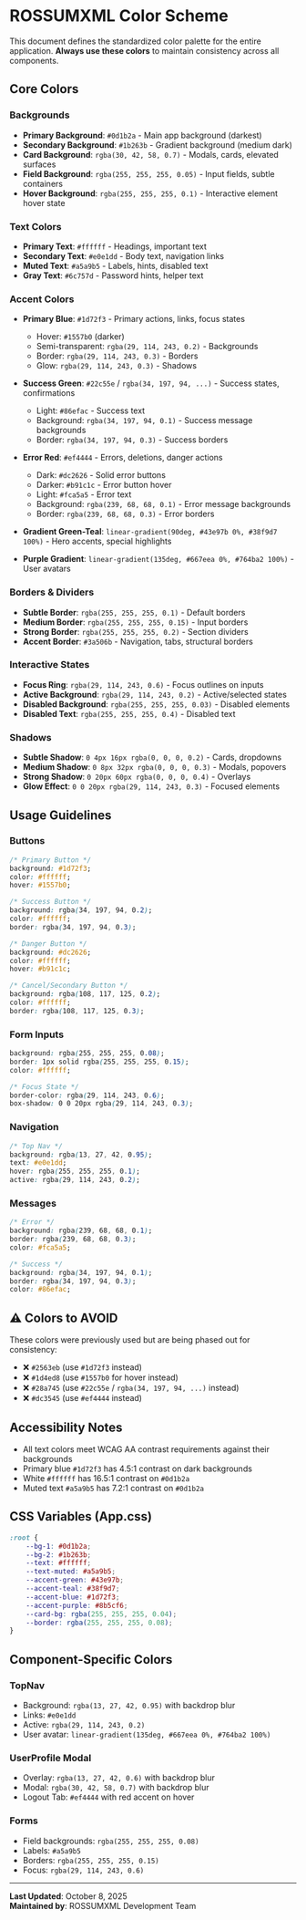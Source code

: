 # ROSSUMXML Color Scheme

This document defines the standardized color palette for the entire application. **Always use these colors** to maintain consistency across all components.

## Core Colors

### Backgrounds
- **Primary Background**: `#0d1b2a` - Main app background (darkest)
- **Secondary Background**: `#1b263b` - Gradient background (medium dark)  
- **Card Background**: `rgba(30, 42, 58, 0.7)` - Modals, cards, elevated surfaces
- **Field Background**: `rgba(255, 255, 255, 0.05)` - Input fields, subtle containers
- **Hover Background**: `rgba(255, 255, 255, 0.1)` - Interactive element hover state

### Text Colors
- **Primary Text**: `#ffffff` - Headings, important text
- **Secondary Text**: `#e0e1dd` - Body text, navigation links
- **Muted Text**: `#a5a9b5` - Labels, hints, disabled text
- **Gray Text**: `#6c757d` - Password hints, helper text

### Accent Colors
- **Primary Blue**: `#1d72f3` - Primary actions, links, focus states
  - Hover: `#1557b0` (darker)
  - Semi-transparent: `rgba(29, 114, 243, 0.2)` - Backgrounds
  - Border: `rgba(29, 114, 243, 0.3)` - Borders
  - Glow: `rgba(29, 114, 243, 0.3)` - Shadows

- **Success Green**: `#22c55e` / `rgba(34, 197, 94, ...)` - Success states, confirmations
  - Light: `#86efac` - Success text
  - Background: `rgba(34, 197, 94, 0.1)` - Success message backgrounds
  - Border: `rgba(34, 197, 94, 0.3)` - Success borders

- **Error Red**: `#ef4444` - Errors, deletions, danger actions
  - Dark: `#dc2626` - Solid error buttons
  - Darker: `#b91c1c` - Error button hover
  - Light: `#fca5a5` - Error text
  - Background: `rgba(239, 68, 68, 0.1)` - Error message backgrounds
  - Border: `rgba(239, 68, 68, 0.3)` - Error borders

- **Gradient Green-Teal**: `linear-gradient(90deg, #43e97b 0%, #38f9d7 100%)` - Hero accents, special highlights
- **Purple Gradient**: `linear-gradient(135deg, #667eea 0%, #764ba2 100%)` - User avatars

### Borders & Dividers
- **Subtle Border**: `rgba(255, 255, 255, 0.1)` - Default borders
- **Medium Border**: `rgba(255, 255, 255, 0.15)` - Input borders
- **Strong Border**: `rgba(255, 255, 255, 0.2)` - Section dividers
- **Accent Border**: `#3a506b` - Navigation, tabs, structural borders

### Interactive States
- **Focus Ring**: `rgba(29, 114, 243, 0.6)` - Focus outlines on inputs
- **Active Background**: `rgba(29, 114, 243, 0.2)` - Active/selected states
- **Disabled Background**: `rgba(255, 255, 255, 0.03)` - Disabled elements
- **Disabled Text**: `rgba(255, 255, 255, 0.4)` - Disabled text

### Shadows
- **Subtle Shadow**: `0 4px 16px rgba(0, 0, 0, 0.2)` - Cards, dropdowns
- **Medium Shadow**: `0 8px 32px rgba(0, 0, 0, 0.3)` - Modals, popovers
- **Strong Shadow**: `0 20px 60px rgba(0, 0, 0, 0.4)` - Overlays
- **Glow Effect**: `0 0 20px rgba(29, 114, 243, 0.3)` - Focused elements

## Usage Guidelines

### Buttons
```css
/* Primary Button */
background: #1d72f3;
color: #ffffff;
hover: #1557b0;

/* Success Button */
background: rgba(34, 197, 94, 0.2);
color: #ffffff;
border: rgba(34, 197, 94, 0.3);

/* Danger Button */
background: #dc2626;
color: #ffffff;
hover: #b91c1c;

/* Cancel/Secondary Button */
background: rgba(108, 117, 125, 0.2);
color: #ffffff;
border: rgba(108, 117, 125, 0.3);
```

### Form Inputs
```css
background: rgba(255, 255, 255, 0.08);
border: 1px solid rgba(255, 255, 255, 0.15);
color: #ffffff;

/* Focus State */
border-color: rgba(29, 114, 243, 0.6);
box-shadow: 0 0 20px rgba(29, 114, 243, 0.3);
```

### Navigation
```css
/* Top Nav */
background: rgba(13, 27, 42, 0.95);
text: #e0e1dd;
hover: rgba(255, 255, 255, 0.1);
active: rgba(29, 114, 243, 0.2);
```

### Messages
```css
/* Error */
background: rgba(239, 68, 68, 0.1);
border: rgba(239, 68, 68, 0.3);
color: #fca5a5;

/* Success */
background: rgba(34, 197, 94, 0.1);
border: rgba(34, 197, 94, 0.3);
color: #86efac;
```

## ⚠️ Colors to AVOID

These colors were previously used but are being phased out for consistency:
- ❌ `#2563eb` (use `#1d72f3` instead)
- ❌ `#1d4ed8` (use `#1557b0` for hover instead)
- ❌ `#28a745` (use `#22c55e` / `rgba(34, 197, 94, ...)` instead)
- ❌ `#dc3545` (use `#ef4444` instead)

## Accessibility Notes

- All text colors meet WCAG AA contrast requirements against their backgrounds
- Primary blue `#1d72f3` has 4.5:1 contrast on dark backgrounds
- White `#ffffff` has 16.5:1 contrast on `#0d1b2a`
- Muted text `#a5a9b5` has 7.2:1 contrast on `#0d1b2a`

## CSS Variables (App.css)

```css
:root {
    --bg-1: #0d1b2a;
    --bg-2: #1b263b;
    --text: #ffffff;
    --text-muted: #a5a9b5;
    --accent-green: #43e97b;
    --accent-teal: #38f9d7;
    --accent-blue: #1d72f3;
    --accent-purple: #8b5cf6;
    --card-bg: rgba(255, 255, 255, 0.04);
    --border: rgba(255, 255, 255, 0.08);
}
```

## Component-Specific Colors

### TopNav
- Background: `rgba(13, 27, 42, 0.95)` with backdrop blur
- Links: `#e0e1dd`
- Active: `rgba(29, 114, 243, 0.2)`
- User avatar: `linear-gradient(135deg, #667eea 0%, #764ba2 100%)`

### UserProfile Modal
- Overlay: `rgba(13, 27, 42, 0.6)` with backdrop blur
- Modal: `rgba(30, 42, 58, 0.7)` with backdrop blur
- Logout Tab: `#ef4444` with red accent on hover

### Forms
- Field backgrounds: `rgba(255, 255, 255, 0.08)`
- Labels: `#a5a9b5`
- Borders: `rgba(255, 255, 255, 0.15)`
- Focus: `rgba(29, 114, 243, 0.6)`

---

**Last Updated**: October 8, 2025  
**Maintained by**: ROSSUMXML Development Team
